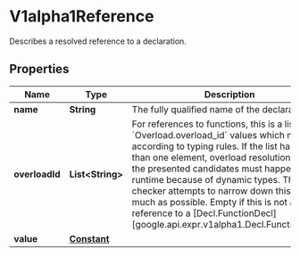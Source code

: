 

# V1alpha1Reference

Describes a resolved reference to a declaration.

## Properties

| Name | Type | Description | Notes |
|------------ | ------------- | ------------- | -------------|
|**name** | **String** | The fully qualified name of the declaration. |  [optional] |
|**overloadId** | **List&lt;String&gt;** | For references to functions, this is a list of &#x60;Overload.overload_id&#x60; values which match according to typing rules.  If the list has more than one element, overload resolution among the presented candidates must happen at runtime because of dynamic types. The type checker attempts to narrow down this list as much as possible.  Empty if this is not a reference to a [Decl.FunctionDecl][google.api.expr.v1alpha1.Decl.FunctionDecl]. |  [optional] |
|**value** | [**Constant**](Constant.md) |  |  [optional] |



